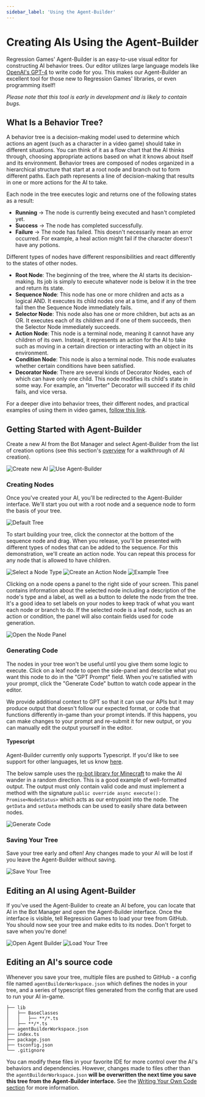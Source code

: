 ```yaml
---
sidebar_label: 'Using the Agent-Builder'
---
```



# Creating AIs Using the Agent-Builder

Regression Games' Agent-Builder is an easy-to-use visual editor for constructing AI behavior trees.
Our editor utilizes large language models like [OpenAI's GPT-4](https://openai.com/blog/chatgpt) to write code for you.
This makes our Agent-Builder an excellent tool for those new to Regression Games' libraries, or even programming itself!

*Please note that this tool is early in development and is likely to contain bugs.*

## What Is a Behavior Tree?

A behavior tree is a decision-making model used to determine which actions an agent (such as a character in a video game) should take in different situations.
You can think of it as a flow chart that the AI thinks through, choosing appropriate actions based on what it knows about itself and its environment.
Behavior trees are composed of nodes organized in a hierarchical structure that start at a root node and branch out to form different paths.
Each path represents a line of decision-making that results in one or more actions for the AI to take.

Each node in the tree executes logic and returns one of the following states as a result:

- **Running** -> The node is currently being executed and hasn't completed yet.
- **Success** -> The node has completed successfully.
- **Failure** -> The node has failed. This doesn't necessarily mean an error occurred. For example, a heal action might fail if the character doesn't have any potions.

Different types of nodes have different responsibilities and react differently to the states of other nodes.

- **Root Node**: The beginning of the tree, where the AI starts its decision-making.
Its job is simply to execute whatever node is below it in the tree and return its state.
- **Sequence Node**: This node has one or more children and acts as a logical AND.
It executes its child nodes one at a time, and if any of them fail then the Sequence Node immediately fails.
- **Selector Node**: This node also has one or more children, but acts as an OR.
It executes each of its children and if one of them succeeds, then the Selector Node immediately succeeds.
- **Action Node**: This node is a terminal node, meaning it cannot have any children of its own.
Instead, it represents an action for the AI to take such as moving in a certain direction or interacting with an object in its environment.
- **Condition Node**: This node is also a terminal node. This node evaluates whether certain conditions have been satisfied.
- **Decorator Node**: There are several kinds of Decorator Nodes, each of which can have only one child. This node modifies its child's state in some way.
For example, an "Inverter" Decorator will succeed if its child fails, and vice versa.

For a deeper dive into behavior trees, their different nodes, and practical examples of using them in video games, [follow this link](https://www.gamedeveloper.com/programming/behavior-trees-for-ai-how-they-work).

## Getting Started with Agent-Builder

Create a new AI from the Bot Manager and select Agent-Builder from the list of creation options
(see this section's [overview](./overview.md) for a walkthrough of AI creation).

![Create new AI](./img/create-bot-button.png)
![Use Agent-Builder](./img/agent-builder/create-with-agent-builder.png)

### Creating Nodes

Once you've created your AI, you'll be redirected to the Agent-Builder interface.
We'll start you out with a root node and a sequence node to form the basis of your tree.

![Default Tree](./img/agent-builder/default-tree.png)

To start building your tree, click the connector at the bottom of the sequence node and drag.
When you release, you'll be presented with different types of nodes that can be added to the sequence.
For this demonstration, we'll create an action node.
You can repeat this process for any node that is allowed to have children.

![Select a Node Type](./img/agent-builder/select-node-type.png)
![Create an Action Node](./img/agent-builder/new-action-node.png)
![Example Tree](./img/agent-builder/example-tree-1.png)

Clicking on a node opens a panel to the right side of your screen.
This panel contains information about the selected node including a description of the node's type and a label, as well as a button to delete the node from the tree.
It's a good idea to set labels on your nodes to keep track of what you want each node or branch to do.
If the selected node is a leaf node, such as an action or condition, the panel will also contain fields used for code generation.

![Open the Node Panel](./img/agent-builder/edit-node.png)

### Generating Code

The nodes in your tree won't be useful until you give them some logic to execute.
Click on a leaf node to open the side-panel and describe what you want this node to do in the "GPT Prompt" field.
When you're satisfied with your prompt, click the "Generate Code" button to watch code appear in the editor.

We provide additional context to GPT so that it can use our APIs but it may produce output that doesn't follow our expected format,
or code that functions differently in-game than your prompt intends.
If this happens, you can make changes to your prompt and re-submit it for new output, or you can manually edit the output yourself in the editor.

#### Typescript

Agent-Builder currently only supports Typescript. If you'd like to see support for other languages, let us know [here](https://regression-games.sleekplan.app/feedback).

The below sample uses the [rg-bot library for Minecraft](TODO-REG-1026) to make the AI wander in a random direction.
This is a good example of well-formatted output.
The output must only contain valid code and must implement a method with the signature `public override async execute(): Promise<NodeStatus>` which acts as our entrypoint into the node.
The `getData` and `setData` methods can be used to easily share data between nodes.

![Generate Code](./img/agent-builder/generate-code.png)

### Saving Your Tree

Save your tree early and often! Any changes made to your AI will be lost if you leave the Agent-Builder without saving.

![Save Your Tree](./img/agent-builder/save-tree.png)

## Editing an AI using Agent-Builder

If you've used the Agent-Builder to create an AI before, you can locate that AI in the Bot Manager and open the Agent-Builder interface.
Once the interface is visible, tell Regression Games to load your tree from GitHub. You should now see your tree and make edits to its nodes.
Don't forget to save when you're done!

![Open Agent Builder](./img/agent-builder/open-agent-builder.png)
![Load Your Tree](./img/agent-builder/load-tree.png)

## Editing an AI's source code

Whenever you save your tree, multiple files are pushed to GitHub - a config file named `agentBuilderWorkspace.json` which defines the nodes in your tree,
and a series of typescript files generated from the config that are used to run your AI in-game.

```
├── lib
│   ├── BaseClasses
│   │   ├── **/*.ts
│   ├── **/*.ts
├── agentBuilderWorkspace.json
├── index.ts
├── package.json
├── tsconfig.json
└── .gitignore
```

You can modify these files in your favorite IDE for more control over the AI's behaviors and dependencies.
However, changes made to files other than the `agentBuilderWorkspace.json` **will be overwritten the next time you save this tree from the Agent-Builder interface.**
See the [Writing Your Own Code section](TODO-REG-1023) for more information.
